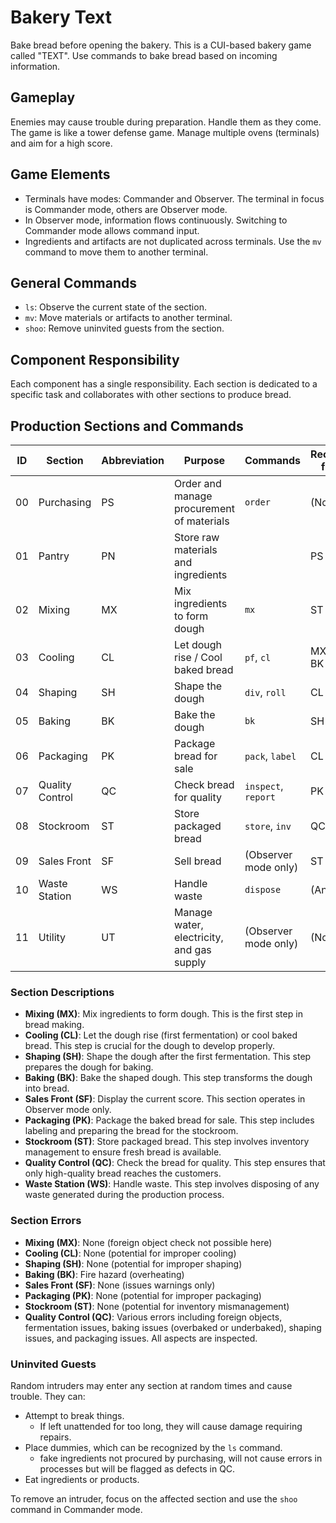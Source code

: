 # Bakery Text

Bake bread before opening the bakery. This is a CUI-based bakery game called "TEXT". Use commands to bake bread based on incoming information.

## Gameplay

Enemies may cause trouble during preparation. Handle them as they come. The game is like a tower defense game. Manage multiple ovens (terminals) and aim for a high score.

## Game Elements

- Terminals have modes: Commander and Observer. The terminal in focus is Commander mode, others are Observer mode.
- In Observer mode, information flows continuously. Switching to Commander mode allows command input.
- Ingredients and artifacts are not duplicated across terminals. Use the `mv` command to move them to another terminal.

## General Commands

- `ls`: Observe the current state of the section.
- `mv`: Move materials or artifacts to another terminal.
- `shoo`: Remove uninvited guests from the section.

## Component Responsibility

Each component has a single responsibility. Each section is dedicated to a specific task and collaborates with other sections to produce bread.

## Production Sections and Commands

| ID  | Section         | Abbreviation | Purpose                                   | Commands             | Receives from |
| --- | --------------- | ------------ | ----------------------------------------- | -------------------- | ------------- |
| 00  | Purchasing      | PS           | Order and manage procurement of materials | `order`              | (None)        |
| 01  | Pantry          | PN           | Store raw materials and ingredients       |                      | PS            |
| 02  | Mixing          | MX           | Mix ingredients to form dough             | `mx`                 | ST            |
| 03  | Cooling         | CL           | Let dough rise / Cool baked bread         | `pf`, `cl`           | MX, SH, BK    |
| 04  | Shaping         | SH           | Shape the dough                           | `div`, `roll`        | CL            |
| 05  | Baking          | BK           | Bake the dough                            | `bk`                 | SH            |
| 06  | Packaging       | PK           | Package bread for sale                    | `pack`, `label`      | CL            |
| 07  | Quality Control | QC           | Check bread for quality                   | `inspect`, `report`  | PK            |
| 08  | Stockroom       | ST           | Store packaged bread                      | `store`, `inv`       | QC            |
| 09  | Sales Front     | SF           | Sell bread                                | (Observer mode only) | ST            |
| 10  | Waste Station   | WS           | Handle waste                              | `dispose`            | (Any)         |
| 11  | Utility         | UT           | Manage water, electricity, and gas supply | (Observer mode only) | (None)        |

### Section Descriptions

- **Mixing (MX)**: Mix ingredients to form dough. This is the first step in bread making.
- **Cooling (CL)**: Let the dough rise (first fermentation) or cool baked bread. This step is crucial for the dough to develop properly.
- **Shaping (SH)**: Shape the dough after the first fermentation. This step prepares the dough for baking.
- **Baking (BK)**: Bake the shaped dough. This step transforms the dough into bread.
- **Sales Front (SF)**: Display the current score. This section operates in Observer mode only.
- **Packaging (PK)**: Package the baked bread for sale. This step includes labeling and preparing the bread for the stockroom.
- **Stockroom (ST)**: Store packaged bread. This step involves inventory management to ensure fresh bread is available.
- **Quality Control (QC)**: Check the bread for quality. This step ensures that only high-quality bread reaches the customers.
- **Waste Station (WS)**: Handle waste. This step involves disposing of any waste generated during the production process.

### Section Errors

- **Mixing (MX)**: None (foreign object check not possible here)
- **Cooling (CL)**: None (potential for improper cooling)
- **Shaping (SH)**: None (potential for improper shaping)
- **Baking (BK)**: Fire hazard (overheating)
- **Sales Front (SF)**: None (issues warnings only)
- **Packaging (PK)**: None (potential for improper packaging)
- **Stockroom (ST)**: None (potential for inventory mismanagement)
- **Quality Control (QC)**: Various errors including foreign objects, fermentation issues, baking issues (overbaked or underbaked), shaping issues, and packaging issues. All aspects are inspected.

### Uninvited Guests

Random intruders may enter any section at random times and cause trouble. They can:

- Attempt to break things.
  - If left unattended for too long, they will cause damage requiring repairs.
- Place dummies, which can be recognized by the `ls` command.
  - fake ingredients not procured by purchasing, will not cause errors in processes but will be flagged as defects in QC.
- Eat ingredients or products.

To remove an intruder, focus on the affected section and use the `shoo` command in Commander mode.
